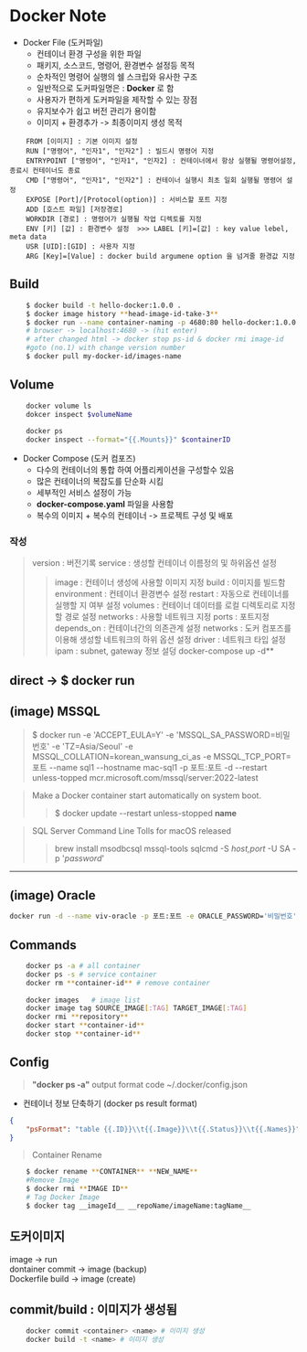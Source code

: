 # Docker Note

- Docker File (도커파일)
  - 컨테이너 환경 구성을 위한 파일  
  - 패키지, 소스코드, 명령어, 환경변수 설정등 목적  
  - 순차적인 명령어 실행의 쉘 스크립와 유사한 구조  
  - 일반적으로 도커파일명은 : **Docker** 로 함  
  - 사용자가 편하게 도커파일을 제작할 수 있는 장점  
  - 유지보수가 쉽고 버전 관리가 용이함
  - 이미지 + 환경추가 -> 최종이미지 생성 목적


```docker
    FROM [이미지] : 기본 이미지 설정  
    RUN ["명령어", "인자1", "인자2"] : 빌드시 명령어 지정  
    ENTRYPOINT ["명령어", "인자1", "인자2] : 컨테이너에서 항상 실행될 명령어설정, 종료시 컨테이너도 종료  
    CMD ["명령어", "인자1", "인자2"] : 컨테이너 실행시 최초 일회 실행될 명령어 설정  
    EXPOSE [Port]/[Protocol(option)] : 서비스할 포트 지정   
    ADD [호스트 파일] [저장경로]   
    WORKDIR [경로] : 명령어가 실행될 작업 디렉토를 지정  
    ENV [키] [값] : 환경변수 설정  >>> LABEL [키]=[값] : key value lebel, meta data  
    USR [UID]:[GID] : 사용자 지정   
    ARG [Key]=[Value] : docker build argumene option 을 넘겨줄 환경값 지정  
```

## Build

```bash
    $ docker build -t hello-docker:1.0.0 .  
    $ docker image history **head-image-id-take-3**  
    $ docker run --name container-naming -p 4680:80 hello-docker:1.0.0  
    # browser -> localhost:4680 -> (hit enter)  
    # after changed html -> docker stop ps-id & docker rmi image-id  
    #goto (no.1) with change version number  
    $ docker pull my-docker-id/images-name  
```  

## Volume

```bash
    docker volume ls
    dokcer inspect $volumeName
    
    docker ps
    docker inspect --format="{{.Mounts}}" $containerID
```

- Docker Compose (도커 컴포즈)  
  - 다수의 컨테이너의 통합 하여 어플리케이션을 구성할수 있음
  - 많은 컨테이너의 복잡도를 단순화 시킴
  - 세부적인 서비스 설정이 가능
  - **docker-compose.yaml** 파일을 사용함
  - 복수의 이미지 + 복수의 컨테이너 -> 프로젝트 구성 및 배포

### **작성**

> version : 버전기록
> service : 생성할 컨테이너 이름정의 및 하위옵션 설정
>> image : 컨테이너 생성에 사용할 이미지 지정
>> build : 이미지를 빌드함
>> environment : 컨테이너 환경변수 설정
>> restart : 자동으로 컨테이너를 실행할 지 여부 설정
>> volumes : 컨테이너 데이터를 로컬 디렉토리로 지정할 경로 설정
>> networks : 사용할 네트워크 지정
>> ports : 포트지정
>> depends_on : 컨테이너간의 의존관계 설정
> networks : 도커 컴포즈를 이용해 생성할 네트워크의 하위 옵션 설정
>> driver : 네트워크 타입 설정
>> ipam : subnet, gateway 정보 설덩
>> docker-compose up -d**</span>

## direct -> $ docker run  

## (image) MSSQL  
>
> $ docker run -e 'ACCEPT_EULA=Y' -e 'MSSQL_SA_PASSWORD=비밀번호' -e 'TZ=Asia/Seoul' -e MSSQL_COLLATION=korean_wansung_ci_as -e MSSQL_TCP_PORT=포트 --name sql1 --hostname mac-sql1 -p 포트:포트 -d --restart unless-topped mcr.microsoft.com/mssql/server:2022-latest

> Make a Docker container start automatically on system boot.
>> $ docker update --restart unless-stopped **name**

> SQL Server Command Line Tolls for macOS released
>> brew install msodbcsql mssql-tools
>> sqlcmd -S _host,port_ -U SA -p '_password_'
---

## (image) Oracle

```bash
docker run -d --name viv-oracle -p 포트:포트 -e ORACLE_PASSWORD='비밀번호' -v /Users/${whoami}/Database/Oracle-Data:/opt/oracle/oradata viv-oracle
```

## Commands

```bash
    docker ps -a # all container
    docker ps -s # service container
    docker rm **container-id** # remove container
    
    docker images   # image list
    docker image tag SOURCE_IMAGE[:TAG] TARGET_IMAGE[:TAG]
    docker rmi **repository**  
    docker start **container-id**  
    docker stop **container-id**  
```

## Config
>
> **"docker ps -a"** output format
> code ~/.docker/config.json  

- 컨테이너 정보 단축하기 (docker ps result format)

```json
{
    "psFormat": "table {{.ID}}\\t{{.Image}}\\t{{.Status}}\\t{{.Names}}"
}
```

> Container Rename

```bash
    $ docker rename **CONTAINER** **NEW_NAME**
    #Remove Image
    $ docker rmi **IMAGE ID**
    # Tag Docker Image
    $ docker tag __imageId__ __repoName/imageName:tagName__
```

## 도커이미지

image -> run  
dontainer commit -> image (backup)  
Dockerfile  build -> image (create)

## commit/build : 이미지가 생성됨

```bash
    docker commit <container> <name> # 이미지 생성
    docker build -t <name> # 이미지 생성
```

